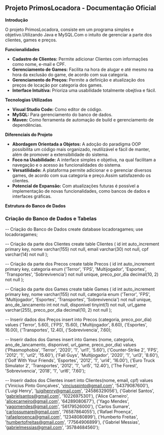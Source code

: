 ## Projeto PrimosLocadora - Documentação Oficial

**Introdução**

O projeto PrimosLocadora, consiste em um programa simples e objetivo.Utilizando Java e MySQL.Com o intuíto de gerenciar a parte dos clientes, games e preços.

**Funcionalidades**

* **Cadastro de Clientes:** Permite adicionar Clientes com informações como nome, e-mail e CPF.
* **Gerenciamento de Games:** Facilita na hora de alugar e até mesmo na hora da exclusão do game, de acordo com sua categoria.
* **Gerenciamento de Preços:** Permite a definição e atualização dos preços de locação por categoria dos games.
* **Interface Intuitiva:** Prioriza uma usabilidade totalmente obejtiva e fácil.

**Tecnologias Utilizadas**

* **Visual Studio Code:** Como editor de código.
* **MySQL:** Para gerenciamento do banco de dados.
* **Maven:** Como ferramenta de automação de build e gerenciamento de dependências.

**Diferenciais do Projeto**

* **Abordagem Orientada a Objetos:** A adoção do paradigma OOP possibilita um código mais organizado, reutilizável e fácil de manter, além de promover a extensibilidade do sistema.
* **Foco na Usabilidade:** A interface simples e objetiva, na qual facilitam a navegação e o acesso às funcionalidades do sistema.
* **Versatilidade:** A plataforma permite adicionar e o gerenciar diversos games, de acordo com sua categoria e preço.Assim satisfazendo os clientes.
* **Potencial de Expansão:** Com atualizações futuras é possível a implementação de novas funcionalidades, como bancos de dados e interfaces gráficas.

**Estrutura do Banco de Dados**

### Criação do Banco de Dados e Tabelas

-- Criação do Banco de Dados
create database locadoragames;
use locadoragames;

-- Criação da parte dos Clientes
create table Clientes (
id int auto_increment primary key,
nome varchar(155) not null,
email varchar(30) not null,
cpf varchar(14) not null
);

-- Criação da parte dos Precos
create table Precos (
id int auto_increment primary key,
categoria enum ('Terror', 'FPS', 'Multijogador', 'Esportes', 'Transportes', 'Sobrevivencia') not null unique,
preco_por_dia decimal(10, 2) not null
);

-- Criação da parte dos Games
create table Games (
id int auto_increment primary key,
nome varchar(155) not null,
categoria enum ('Terror', 'FPS', 'Multijogador', 'Esportes', 'Transportes', 'Sobrevivencia') not null unique,
ano_de_lancamento int not null,
disponivel tinyint(1) not null,
url_game varchar(255),
preco_por_dia decimal(10, 2) not null
);

-- Inserir dados dos Preços
insert into Precos (categoria, preco_por_dia) values
('Terror', 5.60),
('FPS', 15.60),
('Multijogador', 8.60),
('Esportes', 16.00),
('Transportes', 12.40),
('Sobrevivencia', 7.60);

-- Inserir dados dos Games
insert into Games (nome, categoria, ano_de_lancamento, disponivel, url_game, preco_por_dia) values
('Phasmophobia', 'Terror', '2020', '1', 'url1', '5.60'),
('Counter-Strike 2', 'FPS', '2012', '1', 'url2', '15.60'),
('Fall Guys', 'Multijogador', '2020', '1', 'url3', '8.60'),
('Golf With Your Friends', 'Esportes', '2012', '1', 'url4', '16.00'),
('Euro Truck Simulator 2', 'Transportes', '2012', '1', 'url5', '12.40'),
('The Forest', 'Sobrevivencia', '2018', '1', 'url6', '7.60');

-- Inserir dados dos Clientes 
insert into Clientes(nome, email, cpf) values
('Vinicius Pinto Gonçalves', 'vinciuspinto@gmail.com', '54379087600'),
('Luigi Henry', 'luigihenry@gmail.com', '24586329056'),
('Gabriel Santos', 'gabrielsantos@gmail.com', '10226975301'),
('Alice Carneiro', 'alicecarneiro@gmail.com', '64289080677'),
('Yago Mendes', 'yagomendes@gmail.com', '56179526000'),
('Carlos Sumare', 'carlossumare@gmail.com', '76587864055'),
('Rafael Proença', 'rafaelproenca@gmail.com', '12348080899'),
('Humberto Freitas', 'humbertofreitas@gmail.com', '77564906899'),
('Gabriel Messias', 'gabrielmessias@gmail.com', '35784684560');

